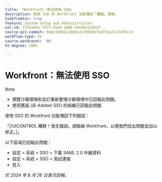 ```yaml
---
title: 「Workfront：無法使用 SSO」
description: 使用 SSO 的 Workfront 功能傳回「糟糕」錯誤。
hidefromtoc: true
feature: System Setup and Administration
exl-id: 372bab9a-fd77-41eb-a806-34e99ce55b17
source-git-commit: 9a8c1695bc2469c3c29849e7ed735a71c347bcce
workflow-type: ht
source-wordcount: '96'
ht-degree: 100%

---
```


# Workfront：無法使用 SSO

>[!NOTE]
>
>* 預覽沙箱環境和自訂重新整理沙箱環境中已回報此問題。
>* 使用舊版 (非 Adobe) SSO 的組織已回報此問題

使用 SSO 的 Workfront 功能傳回下列錯誤：

「[!UICONTROL 糟糕！發生錯誤。請聯絡 Workfront，以便我們找出問題並加以修正。]」

以下區域已回報此問題：

* 設定 > 系統 > SSO > 下載 SAML 2.0 中繼資料
* 設定 > 系統 > SSO > 測試連接
* 登入

_於 2024 年 8 月 26 日首次回報。_

